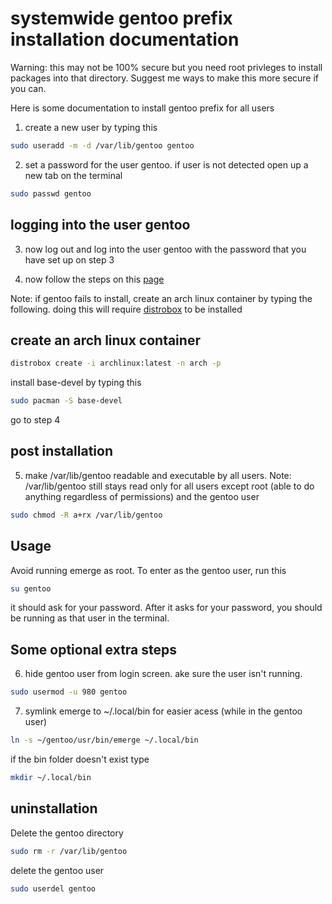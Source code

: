 # systemwide gentoo prefix installation documentation

Warning: this may not be 100% secure but you need root privleges to install packages into that directory. Suggest me ways to make this more secure if you can.

Here is some documentation to install gentoo prefix for all users

1. create a new user by typing this 

```bash
sudo useradd -m -d /var/lib/gentoo gentoo
```


2. set a password for the user gentoo. if user is not detected open up a new tab on the terminal

```bash
sudo passwd gentoo
```
## logging into the user gentoo

3. now log out and log into the user gentoo with the password that you have set up on step 3

4. now follow the steps on this [page](https://wiki.gentoo.org/wiki/Project:Prefix/Bootstrap)

Note: if gentoo fails to install, create an arch linux container by typing the following. doing this will require [distrobox](https://github.com/89luca89/distrobox) to be installed

## create an arch linux container

```bash
distrobox create -i archlinux:latest -n arch -p
```

 install base-devel by typing this
 
 ```bash
 sudo pacman -S base-devel
 ```
 
 go to step 4
 
 ## post installation
 
 5. make /var/lib/gentoo readable and executable by all users. Note: /var/lib/gentoo still stays read only for all users except root (able to do anything regardless of permissions) and the gentoo user
 
 ```bash
 sudo chmod -R a+rx /var/lib/gentoo
 ```
 

 
 ## Usage
 
 Avoid running emerge as root. To enter as the gentoo user, run this
 
 ```bash
 su gentoo
 ```
 
 it should ask for your password. After it asks for your password, you should be running as that user in the terminal.
 
 ## Some optional extra steps
 
 6. hide gentoo user from login screen. ake sure the user isn't running.
 
 ```bash
 sudo usermod -u 980 gentoo
 ```
 
 7. symlink emerge to ~/.local/bin for easier acess (while in the gentoo user)

```bash
ln -s ~/gentoo/usr/bin/emerge ~/.local/bin
```

if the bin folder doesn't exist type

```bash
mkdir ~/.local/bin
```
 
 ## uninstallation
 
 Delete the gentoo directory
 
 ```bash
 sudo rm -r /var/lib/gentoo
 ```
 
 delete the gentoo user
 
 ```bash
 sudo userdel gentoo
 ```
